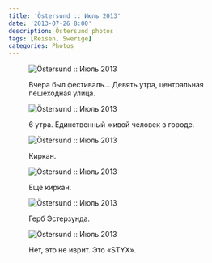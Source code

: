 ```yaml
---
title: 'Östersund :: Июль 2013'
date: '2013-07-26 8:00'
description: Östersund photos
tags: [Reisen, Swerige]
categories: Photos
---
```

<figure>
	<img src="{{urls.media}}/1374870302728-600.jpeg" alt="Östersund :: Июль 2013" />
	<figcaption><p>Вчера был фестиваль… Девять утра, центральная пешеходная улица.</p></figcaption>
</figure>

<figure>
	<img src="{{urls.media}}/1374870317300-600.jpeg" alt="Östersund :: Июль 2013" />
	<figcaption><p>6 утра. Единственный живой человек в городе.</p></figcaption>
</figure>

<figure>
	<img src="{{urls.media}}/1374870307175-600.jpeg" alt="Östersund :: Июль 2013" />
	<figcaption><p>Киркан.</p></figcaption>
</figure>

<figure>
	<img src="{{urls.media}}/1374870320784-600.jpeg" alt="Östersund :: Июль 2013" />
	<figcaption><p>Еще киркан.</p></figcaption>
</figure>

<figure>
	<img src="{{urls.media}}/1374870310871-600.jpeg" alt="Östersund :: Июль 2013" />
	<figcaption><p>Герб Эстерзунда.</p></figcaption>
</figure>

<figure>
	<img src="{{urls.media}}/1374870314427-600.jpeg" alt="Östersund :: Июль 2013" />
	<figcaption><p>Нет, это не иврит. Это «STYX».</p></figcaption>
</figure>

